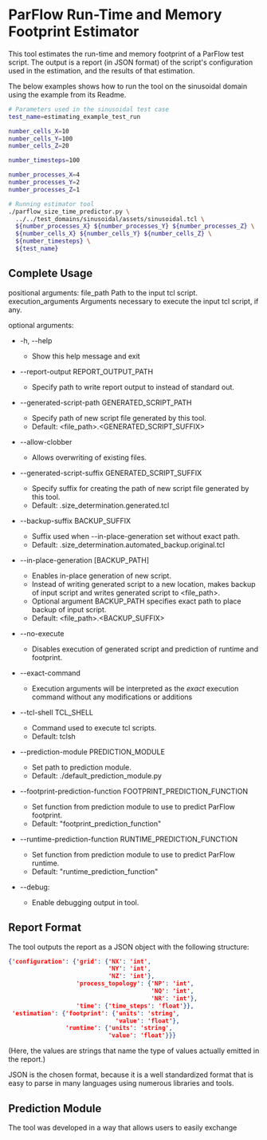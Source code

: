 # ParFlow Run-Time and Memory Footprint Estimator
This tool estimates the run-time and memory footprint of a ParFlow test script.
The output is a report (in JSON format) of the script's configuration used in the estimation, and the results of that estimation.

The below examples shows how to run the tool on the sinusoidal domain using the example from its Readme.
```bash
# Parameters used in the sinusoidal test case
test_name=estimating_example_test_run

number_cells_X=10
number_cells_Y=100
number_cells_Z=20

number_timesteps=100

number_processes_X=4
number_processes_Y=2
number_processes_Z=1

# Running estimator tool
./parflow_size_time_predictor.py \
  ../../test_domains/sinusoidal/assets/sinusoidal.tcl \
  ${number_processes_X} ${number_processes_Y} ${number_processes_Z} \
  ${number_cells_X} ${number_cells_Y} ${number_cells_Z} \
  ${number_timesteps} \
  ${test_name}
```

## Complete Usage

positional arguments:
  file_path             Path to the input tcl script.
  execution_arguments   Arguments necessary to execute the input tcl script, if any.

optional arguments:
* -h, --help
  - Show this help message and exit

* --report-output REPORT_OUTPUT_PATH
  - Specify path to write report output to instead of standard out.

* --generated-script-path GENERATED_SCRIPT_PATH
  - Specify path of new script file generated by this tool.
  - Default: <file_path>.<GENERATED_SCRIPT_SUFFIX>

* --allow-clobber
  - Allows overwriting of existing files.

* --generated-script-suffix GENERATED_SCRIPT_SUFFIX
  - Specify suffix for creating the path of new script file generated by this tool.
  - Default: .size_determination.generated.tcl

* --backup-suffix BACKUP_SUFFIX
  - Suffix used when --in-place-generation set without exact path.
  - Default: .size_determination.automated_backup.original.tcl

* --in-place-generation [BACKUP_PATH]
  - Enables in-place generation of new script.
  - Instead of writing generated script to a new location, makes backup of input script and writes generated script to <file_path>.
  - Optional argument BACKUP_PATH specifies exact path to place backup of input script.
  - Default: <file_path>.<BACKUP_SUFFIX>

* --no-execute
  - Disables execution of generated script and prediction of runtime and footprint.

* --exact-command
  - Execution arguments will be interpreted as the *exact* execution command without any modifications or additions

* --tcl-shell TCL_SHELL
  - Command used to execute tcl scripts.
  - Default: tclsh

* --prediction-module PREDICTION_MODULE
  - Set path to prediction module.
  - Default: ./default_prediction_module.py

* --footprint-prediction-function FOOTPRINT_PREDICTION_FUNCTION
  - Set function from prediction module to use to predict ParFlow footprint.
  - Default: "footprint_prediction_function"

* --runtime-prediction-function RUNTIME_PREDICTION_FUNCTION
  - Set function from prediction module to use to predict ParFlow runtime.
  - Default: "runtime_prediction_function"

* --debug:
  - Enable debugging output in tool.


## Report Format
The tool outputs the report as a JSON object with the following structure:
```JSON
{'configuration': {'grid': {'NX': 'int',
                            'NY': 'int',
                            'NZ': 'int'},
                   'process_topology': {'NP': 'int',
                                        'NQ': 'int',
                                        'NR': 'int'},
                   'time': {'time_steps': 'float'}},
 'estimation': {'footprint': {'units': 'string',
                              'value': 'float'},
                'runtime': {'units': 'string',
                            'value': 'float'}}}
```

(Here, the values are strings that name the type of values actually emitted in the report.)

JSON is the chosen format, because it is a well standardized format that is easy to parse in many languages using numerous libraries and tools.

## Prediction Module
The tool was developed in a way that allows users to easily exchange
